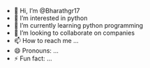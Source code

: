 - 👋 Hi, I’m @Bharathgr17
- 👀 I’m interested in python 
- 🌱 I’m currently learning python programming 
- 💞️ I’m looking to collaborate on companies 
- 📫 How to reach me ...
- 😄 Pronouns: ...
- ⚡ Fun fact: ...

<!---
Bharathgr17/Bharathgr17 is a ✨ special ✨ repository because its `README.md` (this file) appears on your GitHub profile.
You can click the Preview link to take a look at your changes.
--->
